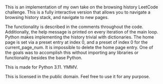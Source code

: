 This is an implementation of my own take on the browsing history LeetCode challenge.
This is a fully interactive version that allows you to navigate a browsing history stack, and navigate to new pages.

The functionality is described in the comments throughout the code.
Additionally, the help message is printed on every iteration of the main loop.
Python makes implementing the history trivial with dictionaries.
The home page is set via a preset entry at index 0, and a preset of index 0 for the current_page_num.
It is impossible to delete the home page entry.
One of the goals was to accomplish this without importing any libraries or functionality besides the base Python.

This is made for Python 3.11. YMMV.

This is licensed in the public domain. Feel free to use it for any purpose.
